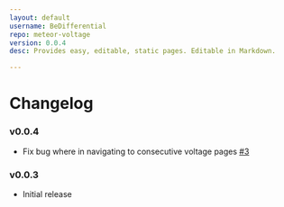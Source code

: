 ```yaml
---
layout: default
username: BeDifferential
repo: meteor-voltage
version: 0.0.4
desc: Provides easy, editable, static pages. Editable in Markdown.

---
```

# Changelog

### v0.0.4

* Fix bug where in navigating to consecutive voltage pages [#3](https://github.com/BeDifferential/meteor-voltage/issues/3)

### v0.0.3

* Initial release
